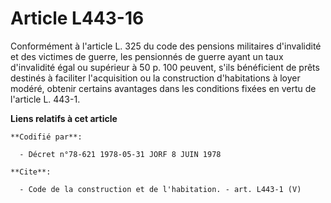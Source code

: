# Article L443-16

Conformément à l'article L. 325 du code des pensions militaires d'invalidité et des victimes de guerre, les pensionnés de
guerre ayant un taux d'invalidité égal ou supérieur à 50 p. 100 peuvent, s'ils bénéficient de prêts destinés à faciliter
l'acquisition ou la construction d'habitations à loyer modéré, obtenir certains avantages dans les conditions fixées en vertu
de l'article L. 443-1.

**Liens relatifs à cet article**

	**Codifié par**:

	  - Décret n°78-621 1978-05-31 JORF 8 JUIN 1978

	**Cite**:

	  - Code de la construction et de l'habitation. - art. L443-1 (V)
